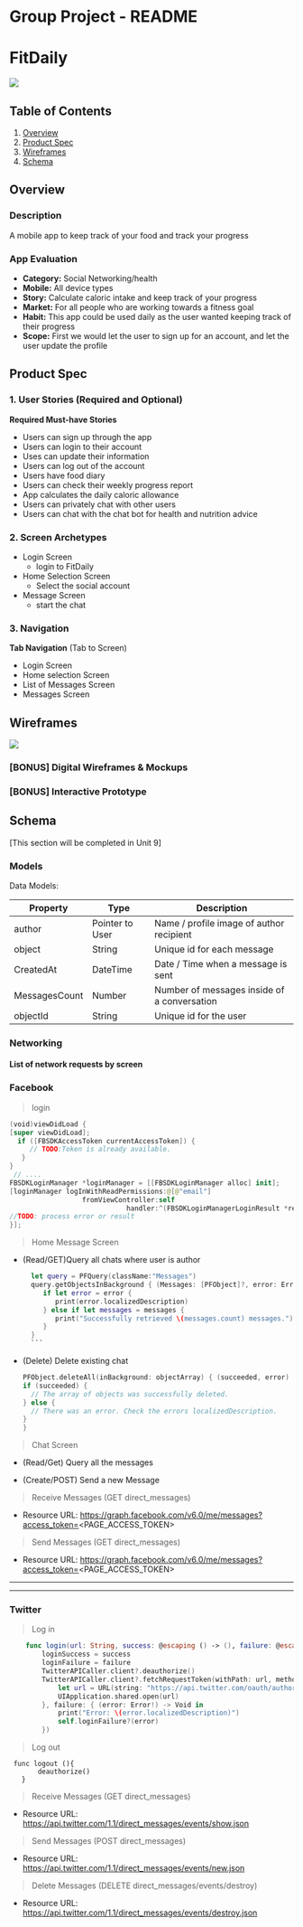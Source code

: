 # **Group Project - README**
# FitDaily

![](fitdaily.gif)


## Table of Contents
1. [Overview](#Overview)
1. [Product Spec](#Product-Spec)
1. [Wireframes](#Wireframes)
2. [Schema](#Schema)

## Overview
### Description
A mobile app to keep track of your food and track your progress
### App Evaluation

- **Category:** Social Networking/health
- **Mobile:** All device types
- **Story:** Calculate caloric intake and keep track of your progress
- **Market:** For all people who are working towards a fitness goal
- **Habit:** This app could be used daily as the user wanted keeping track of their progress
- **Scope:** First we would let the user to sign up for an account, and let the user update the profile
## Product Spec

### 1. User Stories (Required and Optional)

**Required Must-have Stories**

*  Users can sign up through the app
*  Users can login to their account
*  Uses can update their information
*  Users can log out of the account 
*  Users have food diary
*  Users can check their weekly progress report
*  App calculates the daily caloric allowance
*  Users can privately chat with other users
*  Users can chat with the chat bot for health and nutrition advice
### 2. Screen Archetypes

* Login Screen
   * login to FitDaily
* Home Selection Screen
    * Select the social account 
* Message Screen
   * start the chat

### 3. Navigation

**Tab Navigation** (Tab to Screen)

* Login Screen
* Home selection Screen
* List of Messages Screen
* Messages Screen



## Wireframes

![](Messaging-Hub.gif)


### [BONUS] Digital Wireframes & Mockups

### [BONUS] Interactive Prototype

## Schema 
[This section will be completed in Unit 9]
### Models
Data Models:


 | Property      | Type     | Description |
   | ------------- | -------- | ------------|
   | author        | Pointer to User|  Name / profile image of author recipient |
   | object        | String   | Unique id for each message |
   | CreatedAt       | DateTime | Date / Time when a message is sent |
   | MessagesCount | Number   | Number of messages inside of a conversation|
   | objectId    | String   | Unique id for the user |







### Networking
#### List of network requests by screen
 
### Facebook

 > login
  ```swift
  (void)viewDidLoad {
  [super viewDidLoad];
    if ([FBSDKAccessToken currentAccessToken]) {
       // TODO:Token is already available.
     }
  }
   // ....
FBSDKLoginManager *loginManager = [[FBSDKLoginManager alloc] init];
[loginManager logInWithReadPermissions:@[@"email"]
                    fromViewController:self
                               handler:^(FBSDKLoginManagerLoginResult *result, NSError *error) {
  //TODO: process error or result
 }];
 ```
 >Home Message Screen
   - (Read/GET)Query all chats where user is author
       ```swift
         let query = PFQuery(className:"Messages")
         query.getObjectsInBackground { (Messages: [PFObject]?, error: Error?) in
            if let error = error { 
               print(error.localizedDescription)
            } else if let messages = messages {
               print("Successfully retrieved \(messages.count) messages.")
            }
         }
         ```
   - (Delete) Delete existing chat
      ```swift
      PFObject.deleteAll(inBackground: objectArray) { (succeeded, error) in
      if (succeeded) {
        // The array of objects was successfully deleted.
      } else {
        // There was an error. Check the errors localizedDescription.
      }
     }
 
> Chat Screen
   - (Read/Get) Query all the messages
   
   - (Create/POST) Send a new Message
   


> Receive Messages (GET direct_messages)

  - Resource URL: https://graph.facebook.com/v6.0/me/messages?access_token=<PAGE_ACCESS_TOKEN>

> Send Messages (GET direct_messages)

  - Resource URL: https://graph.facebook.com/v6.0/me/messages?access_token=<PAGE_ACCESS_TOKEN>
 

 ----------------------------------------------------------------------------------------------------------------





 ----------------------------------------------------------------
 
 
 
### Twitter
 
> Log in 
```swift
    func login(url: String, success: @escaping () -> (), failure: @escaping (Error) -> ()){
        loginSuccess = success
        loginFailure = failure
        TwitterAPICaller.client?.deauthorize()
        TwitterAPICaller.client?.fetchRequestToken(withPath: url, method: "GET", callbackURL: URL(string: "alamoTwitter://oauth"),           scope: nil, success: { (requestToken: BDBOAuth1Credential!) -> Void in
            let url = URL(string: "https://api.twitter.com/oauth/authorize?oauth_token=\(requestToken.token!)")!
            UIApplication.shared.open(url)
        }, failure: { (error: Error!) -> Void in
            print("Error: \(error.localizedDescription)")
            self.loginFailure?(error)
        })
```

> Log out
 ```
  func logout (){
        deauthorize()
    }
 ```
 
> Receive Messages (GET direct_messages)

 - Resource URL: https://api.twitter.com/1.1/direct_messages/events/show.json

> Send Messages (POST direct_messages)

 - Resource URL: https://api.twitter.com/1.1/direct_messages/events/new.json

> Delete Messages (DELETE direct_messages/events/destroy)

 - Resource URL: https://api.twitter.com/1.1/direct_messages/events/destroy.json


      
      
        



